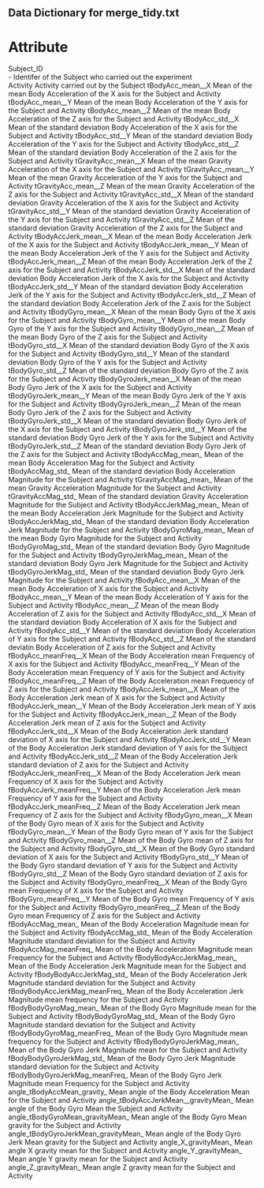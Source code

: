 ## Data Dictionary for merge_tidy.txt

# Attribute
Subject_ID  
    - Identifer of the Subject who carried out the experiment  
Activity
    Activity carried out by the Subject
tBodyAcc_mean__X
    Mean of the mean Body Acceleration of the X axis for the Subject and Activity
tBodyAcc_mean__Y
    Mean of the mean Body Acceleration of the Y axis for the Subject and Activity
tBodyAcc_mean__Z
    Mean of the mean Body Acceleration of the Z axis for the Subject and Activity
tBodyAcc_std__X
    Mean of the standard deviation Body Acceleration of the X axis for the Subject and Activity
tBodyAcc_std__Y
    Mean of the standard deviation Body Acceleration of the Y axis for the Subject and Activity
tBodyAcc_std__Z
    Mean of the standard deviation Body Acceleration of the Z axis for the Subject and Activity
tGravityAcc_mean__X
    Mean of the mean Gravity Acceleration of the X axis for the Subject and Activity
tGravityAcc_mean__Y
    Mean of the mean Gravity Acceleration of the Y axis for the Subject and Activity
tGravityAcc_mean__Z
    Mean of the mean Gravity Acceleration of the Z axis for the Subject and Activity
tGravityAcc_std__X
    Mean of the standard deviation Gravity Acceleration of the X axis for the Subject and Activity
tGravityAcc_std__Y
    Mean of the standard deviation Gravity Acceleration of the Y axis for the Subject and Activity
tGravityAcc_std__Z
    Mean of the standard deviation Gravity Acceleration of the Z axis for the Subject and Activity
tBodyAccJerk_mean__X
    Mean of the mean Body Acceleration Jerk of the X axis for the Subject and Activity
tBodyAccJerk_mean__Y
    Mean of the mean Body Acceleration Jerk of the Y axis for the Subject and Activity
tBodyAccJerk_mean__Z
    Mean of the mean Body Acceleration Jerk of the Z axis for the Subject and Activity
tBodyAccJerk_std__X
    Mean of the standard deviation Body Acceleration Jerk of the X axis for the Subject and Activity
tBodyAccJerk_std__Y
    Mean of the standard deviation Body Acceleration Jerk of the Y axis for the Subject and Activity
tBodyAccJerk_std__Z
    Mean of the standard deviation Body Acceleration Jerk of the Z axis for the Subject and Activity
tBodyGyro_mean__X
    Mean of the mean Body Gyro of the X axis for the Subject and Activity
tBodyGyro_mean__Y
    Mean of the mean Body Gyro of the Y axis for the Subject and Activity
tBodyGyro_mean__Z
    Mean of the mean Body Gyro of the Z axis for the Subject and Activity
tBodyGyro_std__X
    Mean of the standard deviation Body Gyro of the X axis for the Subject and Activity
tBodyGyro_std__Y
    Mean of the standard deviation Body Gyro of the Y axis for the Subject and Activity
tBodyGyro_std__Z
    Mean of the standard deviation Body Gyro of the Z axis for the Subject and Activity
tBodyGyroJerk_mean__X
    Mean of the mean Body Gyro Jerk of the X axis for the Subject and Activity
tBodyGyroJerk_mean__Y
    Mean of the mean Body Gyro Jerk of the Y axis for the Subject and Activity
tBodyGyroJerk_mean__Z
    Mean of the mean Body Gyro Jerk of the Z axis for the Subject and Activity
tBodyGyroJerk_std__X
    Mean of the standard deviation Body Gyro Jerk of the X axis for the Subject and Activity
tBodyGyroJerk_std__Y
    Mean of the standard deviation Body Gyro Jerk of the Y axis for the Subject and Activity
tBodyGyroJerk_std__Z
    Mean of the standard deviation Body Gyro Jerk of the Z axis for the Subject and Activity
tBodyAccMag_mean_
    Mean of the mean Body Acceleration Mag for the Subject and Activity
tBodyAccMag_std_
    Mean of the standard deviation Body Acceleration Magnitude for the Subject and Activity
tGravityAccMag_mean_
    Mean of the mean Gravity Acceleration Magnitude for the Subject and Activity
tGravityAccMag_std_
    Mean of the standard deviation Gravity Acceleration Magnitude for the Subject and Activity
tBodyAccJerkMag_mean_
    Mean of the mean Body Acceleration Jerk Magnitude for the Subject and Activity
tBodyAccJerkMag_std_
    Mean of the standard deviation Body Acceleration Jerk Magnitude for the Subject and Activity
tBodyGyroMag_mean_
    Mean of the mean Body Gyro Magnitude for the Subject and Activity
tBodyGyroMag_std_
    Mean of the standard deviation Body Gyro Magnitude for the Subject and Activity
tBodyGyroJerkMag_mean_
    Mean of the standard deviation Body Gyro Jerk Magnitude for the Subject and Activity
tBodyGyroJerkMag_std_
    Mean of the standard deviation Body Gyro Jerk Magnitude for the Subject and Activity
fBodyAcc_mean__X
    Mean of the mean Body Acceleration of X axis for the Subject and Activity
fBodyAcc_mean__Y
    Mean of the mean Body Acceleration of Y axis for the Subject and Activity
fBodyAcc_mean__Z
    Mean of the mean Body Acceleration of Z axis for the Subject and Activity
fBodyAcc_std__X
    Mean of the standard deviation Body Acceleration of X axis for the Subject and Activity
fBodyAcc_std__Y
    Mean of the standard deviation Body Acceleration of Y axis for the Subject and Activity
fBodyAcc_std__Z
    Mean of the standard deviatin Body Acceleration of Z axis for the Subject and Activity
fBodyAcc_meanFreq__X
    Mean of the Body Acceleration mean Frequency of X axis for the Subject and Activity
fBodyAcc_meanFreq__Y
    Mean of the Body Acceleration mean Frequency of Y axis for the Subject and Activity
fBodyAcc_meanFreq__Z
    Mean of the Body Acceleration mean Frequency of Z axis for the Subject and Activity
fBodyAccJerk_mean__X
    Mean of the Body Acceleration Jerk mean of X axis for the Subject and Activity
fBodyAccJerk_mean__Y
    Mean of the Body Acceleration Jerk mean of Y axis for the Subject and Activity
fBodyAccJerk_mean__Z
    Mean of the Body Acceleration Jerk mean of Z axis for the Subject and Activity
fBodyAccJerk_std__X
    Mean of the Body Acceleration Jerk standard deviation of X axis for the Subject and Activity
fBodyAccJerk_std__Y
    Mean of the Body Acceleration Jerk standard deviation of Y axis for the Subject and Activity
fBodyAccJerk_std__Z
    Mean of the Body Acceleration Jerk standard deviation of Z axis for the Subject and Activity
fBodyAccJerk_meanFreq__X
    Mean of the Body Acceleration Jerk mean Frequency of X axis for the Subject and Activity
fBodyAccJerk_meanFreq__Y
    Mean of the Body Acceleration Jerk mean Frequency of Y axis for the Subject and Activity
fBodyAccJerk_meanFreq__Z
    Mean of the Body Acceleration Jerk mean Frequency of Z axis for the Subject and Activity
fBodyGyro_mean__X
    Mean of the Body Gyro mean of X axis for the Subject and Activity
fBodyGyro_mean__Y
    Mean of the Body Gyro mean of Y axis for the Subject and Activity
fBodyGyro_mean__Z
    Mean of the Body Gyro mean of Z axis for the Subject and Activity
fBodyGyro_std__X
    Mean of the Body Gyro standard deviation of X axis for the Subject and Activity
fBodyGyro_std__Y
    Mean of the Body Gyro standard deviation of Y axis for the Subject and Activity
fBodyGyro_std__Z
    Mean of the Body Gyro standard deviation of Z axis for the Subject and Activity
fBodyGyro_meanFreq__X
    Mean of the Body Gyro mean Frequency of X axis for the Subject and Activity
fBodyGyro_meanFreq__Y
    Mean of the Body Gyro mean Frequency of Y axis for the Subject and Activity
fBodyGyro_meanFreq__Z
    Mean of the Body Gyro mean Frequency of Z axis for the Subject and Activity
fBodyAccMag_mean_
    Mean of the Body Acceleration Magnitude mean for the Subject and Activity
fBodyAccMag_std_
    Mean of the Body Acceleration Magnitude standard deviation for the Subject and Activity
fBodyAccMag_meanFreq_
    Mean of the Body Acceleration Magnitude mean Frequency for the Subject and Activity
fBodyBodyAccJerkMag_mean_
    Mean of the Body Acceleration Jerk Magnitude mean for the Subject and Activity
fBodyBodyAccJerkMag_std_
    Mean of the Body Acceleration Jerk Magnitude standard deviation for the Subject and Activity
fBodyBodyAccJerkMag_meanFreq_
    Mean of the Body Acceleration Jerk Magnitude mean frequency for the Subject and Activity
fBodyBodyGyroMag_mean_
    Mean of the Body Gyro Magnitude mean for the Subject and Activity
fBodyBodyGyroMag_std_
    Mean of the Body Gyro Magnitude standard deviation for the Subject and Activity
fBodyBodyGyroMag_meanFreq_
    Mean of the Body Gyro Magnitude mean frequency for the Subject and Activity
fBodyBodyGyroJerkMag_mean_
    Mean of the Body Gyro Jerk Magnitude mean for the Subject and Activity
fBodyBodyGyroJerkMag_std_
    Mean of the Body Gyro Jerk Magnitude standard deviation for the Subject and Activity
fBodyBodyGyroJerkMag_meanFreq_
    Mean of the Body Gyro Jerk Magnitude mean Frequency for the Subject and Activity
angle_tBodyAccMean_gravity_
    Mean angle of the Body Acceleration Mean for the Subject and Activity
angle_tBodyAccJerkMean__gravityMean_
    Mean angle of the Body Gyro Mean the Subject and Activity
angle_tBodyGyroMean_gravityMean_
    Mean angle of the Body Gyro Mean gravity for the Subject and Activity
angle_tBodyGyroJerkMean_gravityMean_
    Mean angle of the Body Gyro Jerk Mean gravity for the Subject and Activity
angle_X_gravityMean_
    Mean angle X gravity mean for the Subject and Activity
angle_Y_gravityMean_
    Mean angle Y gravity mean for the Subject and Activity
angle_Z_gravityMean_
    Mean angle Z gravity mean for the Subject and Activity

